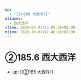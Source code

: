 ```yaml
---
up:
  - "[[②185 大西洋]]"
aliases:
  - 西大西洋
ctime: 2025-03-01T13:08:36+08:00
mtime: 2025-10-01T11:40:36+08:00
---
```


# ②185.6 西大西洋

- up: [[②185 大西洋]]
